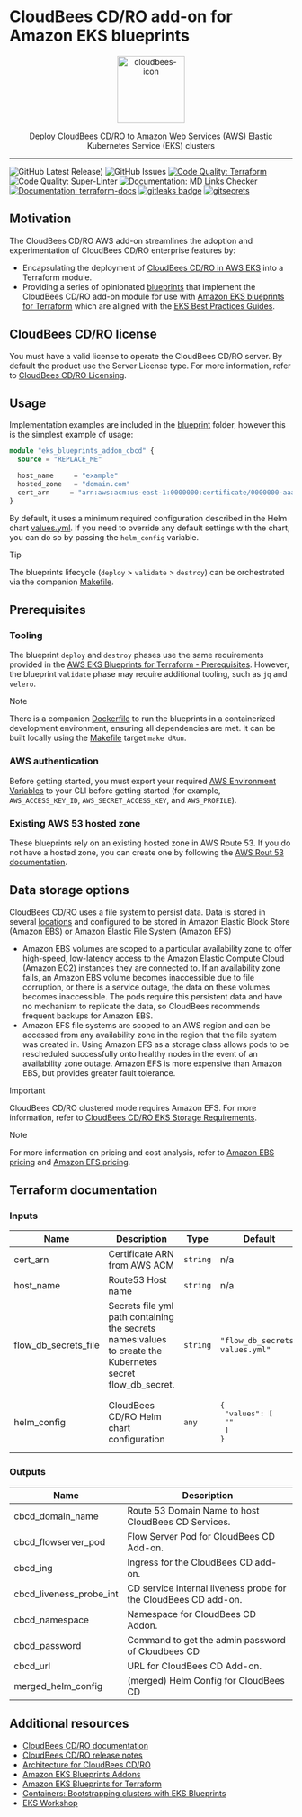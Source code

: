 # CloudBees CD/RO add-on for Amazon EKS blueprints

<p align="center">
  <a href="https://www.cloudbees.com/capabilities/continuous-delivery"><img alt="cloudbees-icon" src="https://images.ctfassets.net/vtn4rfaw6n2j/7FKeUjwsXI1d2JPUIvSMZJ/be286872ace9ca3b6b66a64adbb3c16a/cb-tag-sm.svg?fm=webp&q=85" height="120px" /></a>
  <p align="center">Deploy CloudBees CD/RO to Amazon Web Services (AWS) Elastic Kubernetes Service (EKS) clusters
</p>

---

![GitHub Latest Release)](https://img.shields.io/github/v/release/cloudbees/terraform-aws-cloudbees-cd-eks-addon?logo=github) ![GitHub Issues](https://img.shields.io/github/issues/cloudbees/terraform-aws-cloudbees-cd-eks-addon?logo=github) [![Code Quality: Terraform](https://github.com/cloudbees/terraform-aws-cloudbees-cd-eks-addon/actions/workflows/terraform.yml/badge.svg?event=pull_request)](https://github.com/cloudbees/terraform-aws-cloudbees-cd-eks-addon/actions/workflows/terraform.yml) [![Code Quality: Super-Linter](https://github.com/cloudbees/terraform-aws-cloudbees-cd-eks-addon/actions/workflows/superlinter.yml/badge.svg?event=pull_request)](https://github.com/cloudbees/terraform-aws-cloudbees-cd-eks-addon/actions/workflows/superlinter.yml) [![Documentation: MD Links Checker](https://github.com/cloudbees/terraform-aws-cloudbees-cd-eks-addon/actions/workflows/md-link-checker.yml/badge.svg?event=pull_request)](https://github.com/cloudbees/terraform-aws-cloudbees-cd-eks-addon/actions/workflows/md-link-checker.yml) [![Documentation: terraform-docs](https://github.com/cloudbees/terraform-aws-cloudbees-cd-eks-addon/actions/workflows/terraform-docs.yml/badge.svg?event=pull_request)](https://github.com/cloudbees/terraform-aws-cloudbees-cd-eks-addon/actions/workflows/terraform-docs.yml) [![gitleaks badge](https://img.shields.io/badge/protected%20by-gitleaks-blue)](https://github.com/zricethezav/gitleaks#pre-commit) [![gitsecrets](https://img.shields.io/badge/protected%20by-gitsecrets-blue)](https://github.com/awslabs/git-secrets)

## Motivation

The CloudBees CD/RO AWS add-on streamlines the adoption and experimentation of CloudBees CD/RO enterprise features by:

- Encapsulating the deployment of [CloudBees CD/RO in AWS EKS](https://docs.cloudbees.com/docs/cloudbees-cd/latest/install-k8s/) into a Terraform module.
- Providing a series of opinionated [blueprints](blueprints) that implement the CloudBees CD/RO add-on module for use with [Amazon EKS blueprints for Terraform](https://aws-ia.github.io/terraform-aws-eks-blueprints-addons/main/) which are aligned with the [EKS Best Practices Guides](https://aws.github.io/aws-eks-best-practices/).

## CloudBees CD/RO license
You must have a valid license to operate the CloudBees CD/RO server. By default the product use the Server License type. For more information, refer to [CloudBees CD/RO Licensing](https://docs.cloudbees.com/docs/cloudbees-cd/latest/set-up-cdro/licenses).

## Usage

Implementation examples are included in the [blueprint](blueprints) folder, however this is the simplest example of usage:

```terraform
module "eks_blueprints_addon_cbcd" {
  source = "REPLACE_ME"

  host_name     = "example"
  hosted_zone   = "domain.com"
  cert_arn     = "arn:aws:acm:us-east-1:0000000:certificate/0000000-aaaa-bbb-ccc-thisIsAnExample"
}
```

By default, it uses a minimum required configuration described in the Helm chart [values.yml](values.yml). If you need to override any default settings with the chart, you can do so by passing the `helm_config` variable.

> [!TIP]
> The blueprints lifecycle (`deploy` > `validate` > `destroy`) can be orchestrated via the companion [Makefile](Makefile).

## Prerequisites

### Tooling

The blueprint `deploy` and `destroy` phases use the same requirements provided in the [AWS EKS Blueprints for Terraform - Prerequisites](https://aws-ia.github.io/terraform-aws-eks-blueprints/getting-started/#prerequisites). However, the blueprint `validate` phase may require additional tooling, such as `jq` and `velero`.

> [!NOTE]
> There is a companion [Dockerfile](blueprints/Dockerfile) to run the blueprints in a containerized development environment, ensuring all dependencies are met. It can be built locally using the [Makefile](Makefile) target `make dRun`.

### AWS authentication

Before getting started, you must export your required [AWS Environment Variables](https://docs.aws.amazon.com/cli/latest/userguide/cli-configure-envvars.html) to your CLI before getting started (for example, `AWS_ACCESS_KEY_ID`, `AWS_SECRET_ACCESS_KEY`, and `AWS_PROFILE`).

### Existing AWS 53 hosted zone

These blueprints rely on an existing hosted zone in AWS Route 53. If you do not have a hosted zone, you can create one by following the [AWS Rout 53 documentation](https://docs.aws.amazon.com/Route53/latest/DeveloperGuide/hosted-zones-working-with.html).

## Data storage options

CloudBees CD/RO uses a file system to persist data. Data is stored in several [locations](https://docs.cloudbees.com/docs/cloudbees-cd/latest/requirements/k8s-requirements#persist) and configured to be stored in Amazon Elastic Block Store (Amazon EBS) or Amazon Elastic File System (Amazon EFS)

- Amazon EBS volumes are scoped to a particular availability zone to offer high-speed, low-latency access to the Amazon Elastic Compute Cloud (Amazon EC2) instances they are connected to. If an availability zone fails, an Amazon EBS volume becomes inaccessible due to file corruption, or there is a service outage, the data on these volumes becomes inaccessible. The pods require this persistent data and have no mechanism to replicate the data, so CloudBees recommends frequent backups for Amazon EBS.
- Amazon EFS file systems are scoped to an AWS region and can be accessed from any availability zone in the region that the file system was created in. Using Amazon EFS as a storage class allows pods to be rescheduled successfully onto healthy nodes in the event of an availability zone outage. Amazon EFS is more expensive than Amazon EBS, but provides greater fault tolerance.

> [!IMPORTANT]  
> CloudBees CD/RO clustered mode requires Amazon EFS. For more information, refer to [CloudBees CD/RO EKS Storage Requirements](https://docs.cloudbees.com/docs/cloudbees-cd/latest/requirements/k8s-requirements#persist).

> [!NOTE]
> For more information on pricing and cost analysis, refer to [Amazon EBS pricing](https://aws.amazon.com/ebs/pricing/) and [Amazon EFS pricing](https://aws.amazon.com/efs/pricing/).

## Terraform documentation

<!-- BEGIN_TF_DOCS -->
### Inputs

| Name | Description | Type | Default | Required |
|------|-------------|------|---------|:--------:|
| cert_arn | Certificate ARN from AWS ACM | `string` | n/a | yes |
| host_name | Route53 Host name | `string` | n/a | yes |
| flow_db_secrets_file | Secrets file yml path containing the secrets names:values to create the Kubernetes secret flow_db_secret. | `string` | `"flow_db_secrets-values.yml"` | no |
| helm_config | CloudBees CD/RO Helm chart configuration | `any` | <pre>{<br>  "values": [<br>    ""<br>  ]<br>}</pre> | no |

### Outputs

| Name | Description |
|------|-------------|
| cbcd_domain_name | Route 53 Domain Name to host CloudBees CD Services. |
| cbcd_flowserver_pod | Flow Server Pod for CloudBees CD Add-on. |
| cbcd_ing | Ingress for the CloudBees CD add-on. |
| cbcd_liveness_probe_int | CD service internal liveness probe for the CloudBees CD add-on. |
| cbcd_namespace | Namespace for CloudBees CD Addon. |
| cbcd_password | Command to get the admin password of Cloudbees CD |
| cbcd_url | URL for CloudBees CD Add-on. |
| merged_helm_config | (merged) Helm Config for CloudBees CD |
<!-- END_TF_DOCS -->

## Additional resources

- [CloudBees CD/RO documentation](https://docs.cloudbees.com/docs/cloudbees-cd/latest/)
- [CloudBees CD/RO release notes](https://docs.cloudbees.com/docs/release-notes/latest/cloudbees-cd/)
- [Architecture for CloudBees CD/RO](https://docs.cloudbees.com/docs/cloudbees-cd/latest/architecture/)
- [Amazon EKS Blueprints Addons](https://aws-ia.github.io/terraform-aws-eks-blueprints-addons/main/)
- [Amazon EKS Blueprints for Terraform](https://aws-ia.github.io/terraform-aws-eks-blueprints/)
- [Containers: Bootstrapping clusters with EKS Blueprints](https://aws.amazon.com/blogs/containers/bootstrapping-clusters-with-eks-blueprints/)
- [EKS Workshop](https://www.eksworkshop.com/)

